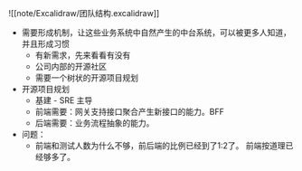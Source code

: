 ![[note/Excalidraw/团队结构.excalidraw]]

- 需要形成机制，让这些业务系统中自然产生的中台系统，可以被更多人知道，并且形成习惯
	- 有新需求，先来看看有没有
	- 公司内部的开源社区
	- 需要一个树状的开源项目规划
- 开源项目规划
	- 基建 - SRE 主导
	- 前端需要：网关支持接口聚合产生新接口的能力。BFF
	- 后端需要：业务流程抽象的能力。
- 问题：
	- 前端和测试人数为什么不够，前后端的比例已经到了1:2了。 前端按道理已经够多了。
